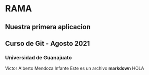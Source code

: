 # RAMA
## Nuestra primera aplicacion
## Curso de Git - Agosto 2021
### Universidad de Guanajuato
Victor Alberto Mendoza Infante
Este es un archivo **markdown**
HOLA
